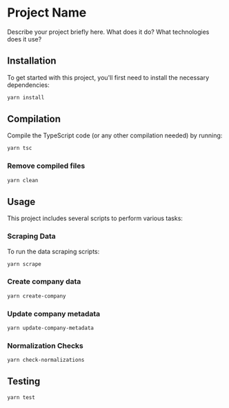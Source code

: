 # Project Name

Describe your project briefly here. What does it do? What technologies does it use?

## Installation

To get started with this project, you'll first need to install the necessary dependencies:

```bash
yarn install
```

## Compilation

Compile the TypeScript code (or any other compilation needed) by running:

```bash
yarn tsc

```

### Remove compiled files

```bash
yarn clean
```

## Usage

This project includes several scripts to perform various tasks:

### Scraping Data

To run the data scraping scripts:

```bash
yarn scrape
```

### Create company data

```bash
yarn create-company
```

### Update company metadata

```bash
yarn update-company-metadata
```

### Normalization Checks

```bash
yarn check-normalizations
```

## Testing

```bash
yarn test
```

